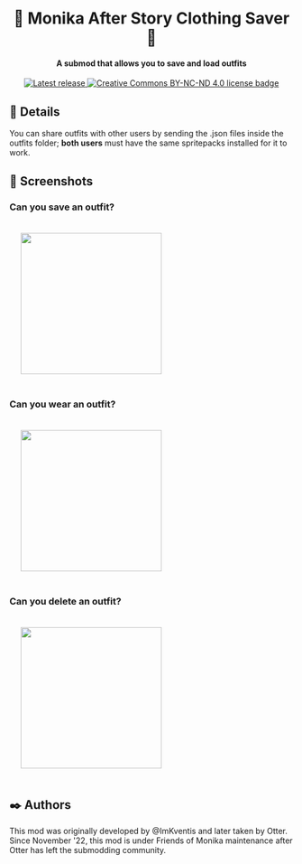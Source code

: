 <h1 align="center">👚 Monika After Story Clothing Saver 👚</h1>
<h4 align="center">A submod that allows you to save and load outfits</h4>
<p align="center">
  <a href="https://github.com/friends-of-monika/mas-outfits/releases/latest">
    <img alt="Latest release" src="https://img.shields.io/github/v/release/ImKventis/MASOutfits">
  </a>
  <a href="https://github.com/friends-of-monika/mas-outfits/blob/main/LICENSE.txt">
    <img alt="Creative Commons BY-NC-ND 4.0 license badge" src="https://img.shields.io/badge/License-CC_BY--NC--ND_4.0-lightgrey.svg">
  </a>
</p>

## 💚 Details
You can share outfits with other users by sending the .json files inside the
outfits folder; **both users** must have the same spritepacks installed for it
to work.

## 🌟 Screenshots

### Can you save an outfit?
<img src="https://imgur.com/ZfL9k26.jpg" style="height:250px;padding:20px">

### Can you wear an outfit?
<img src="https://imgur.com/UjBqG1j.jpg" style="height:250px;padding:20px">

### Can you delete an outfit?
<img src="https://imgur.com/fgUZ4Qg.jpg" style="height:250px;padding:20px">

## ✒️ Authors

This mod was originally developed by @ImKventis and later taken by Otter.
Since November '22, this mod is under Friends of Monika maintenance after
Otter has left the submodding community.